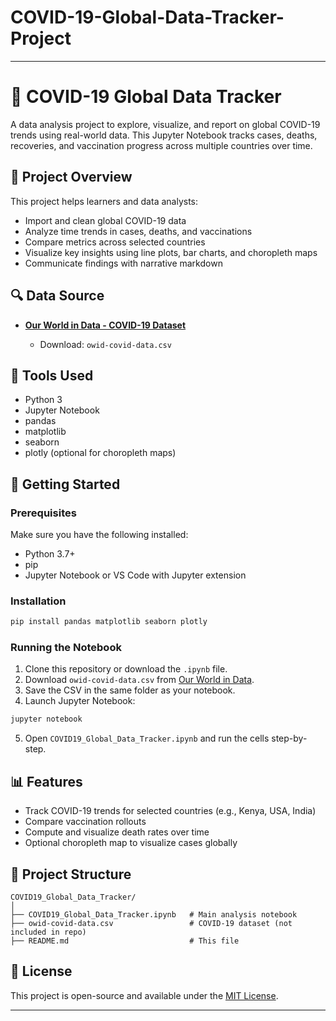 # COVID-19-Global-Data-Tracker-Project
---

# 🦠 COVID-19 Global Data Tracker

A data analysis project to explore, visualize, and report on global COVID-19 trends using real-world data. This Jupyter Notebook tracks cases, deaths, recoveries, and vaccination progress across multiple countries over time.

## 📌 Project Overview

This project helps learners and data analysts:

* Import and clean global COVID-19 data
* Analyze time trends in cases, deaths, and vaccinations
* Compare metrics across selected countries
* Visualize key insights using line plots, bar charts, and choropleth maps
* Communicate findings with narrative markdown

## 🔍 Data Source

* **[Our World in Data - COVID-19 Dataset](https://github.com/owid/covid-19-data/tree/master/public/data)**

  * Download: `owid-covid-data.csv`

## 🧰 Tools Used

* Python 3
* Jupyter Notebook
* pandas
* matplotlib
* seaborn
* plotly (optional for choropleth maps)

## 🚀 Getting Started

### Prerequisites

Make sure you have the following installed:

* Python 3.7+
* pip
* Jupyter Notebook or VS Code with Jupyter extension

### Installation

```bash
pip install pandas matplotlib seaborn plotly
```

### Running the Notebook

1. Clone this repository or download the `.ipynb` file.
2. Download `owid-covid-data.csv` from [Our World in Data](https://github.com/owid/covid-19-data/tree/master/public/data).
3. Save the CSV in the same folder as your notebook.
4. Launch Jupyter Notebook:

```bash
jupyter notebook
```

5. Open `COVID19_Global_Data_Tracker.ipynb` and run the cells step-by-step.

## 📊 Features

* Track COVID-19 trends for selected countries (e.g., Kenya, USA, India)
* Compare vaccination rollouts
* Compute and visualize death rates over time
* Optional choropleth map to visualize cases globally

## 📎 Project Structure

```text
COVID19_Global_Data_Tracker/
│
├── COVID19_Global_Data_Tracker.ipynb   # Main analysis notebook
├── owid-covid-data.csv                 # COVID-19 dataset (not included in repo)
├── README.md                           # This file
```

## 📄 License

This project is open-source and available under the [MIT License](LICENSE).

---
